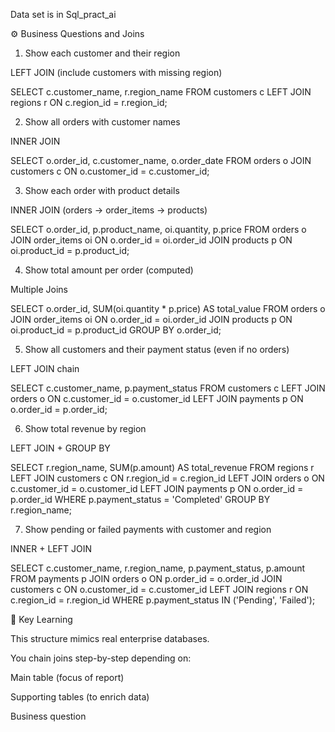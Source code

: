 Data set is in Sql_pract_ai

⚙ Business Questions and Joins

1. Show each customer and their region

LEFT JOIN (include customers with missing region)

SELECT c.customer_name, r.region_name
FROM customers c
LEFT JOIN regions r ON c.region_id = r.region_id;

2. Show all orders with customer names

INNER JOIN

SELECT o.order_id, c.customer_name, o.order_date
FROM orders o
JOIN customers c ON o.customer_id = c.customer_id;

3. Show each order with product details

INNER JOIN (orders → order_items → products)

SELECT o.order_id, p.product_name, oi.quantity, p.price
FROM orders o
JOIN order_items oi ON o.order_id = oi.order_id
JOIN products p ON oi.product_id = p.product_id;

4. Show total amount per order (computed)

Multiple Joins

SELECT o.order_id,
SUM(oi.quantity \* p.price) AS total_value
FROM orders o
JOIN order_items oi ON o.order_id = oi.order_id
JOIN products p ON oi.product_id = p.product_id
GROUP BY o.order_id;

5. Show all customers and their payment status (even if no orders)

LEFT JOIN chain

SELECT c.customer_name, p.payment_status
FROM customers c
LEFT JOIN orders o ON c.customer_id = o.customer_id
LEFT JOIN payments p ON o.order_id = p.order_id;

6. Show total revenue by region

LEFT JOIN + GROUP BY

SELECT r.region_name, SUM(p.amount) AS total_revenue
FROM regions r
LEFT JOIN customers c ON r.region_id = c.region_id
LEFT JOIN orders o ON c.customer_id = o.customer_id
LEFT JOIN payments p ON o.order_id = p.order_id
WHERE p.payment_status = 'Completed'
GROUP BY r.region_name;

7. Show pending or failed payments with customer and region

INNER + LEFT JOIN

SELECT c.customer_name, r.region_name, p.payment_status, p.amount
FROM payments p
JOIN orders o ON p.order_id = o.order_id
JOIN customers c ON o.customer_id = c.customer_id
LEFT JOIN regions r ON c.region_id = r.region_id
WHERE p.payment_status IN ('Pending', 'Failed');

🧠 Key Learning

This structure mimics real enterprise databases.

You chain joins step-by-step depending on:

Main table (focus of report)

Supporting tables (to enrich data)

Business question
